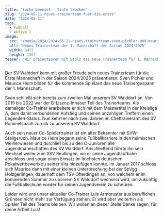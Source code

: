 ```yaml
---
title: "Suche beendet - Tinte trocken"
slug: "2024-05-11-neues-trainerteam-fuer-die-erste"
date: "2024-05-11"
tags:
  - Fußball
  - Aktive I
image:
  src: "/media/2024/2024-05-11-neues-trainerteam-sven-pichler-und-maurice-heim.png"
  alt: "Neues Trainerteam der 1. Mannschaft der Saison 2024/2025"
  width: 3477
  height: 1367
teaser: "Wir präsentieren mit Stolz das neue Trainerteam für 1. Mannschaft in der Saison 2024/2025"
---
```

Der SV Walddorf kann mit großer Freude sein neues Trainerteam für die Erste Mannschaft in der Saison 2024/2025 präsentieren. Sven Pichler und Maurice Heim bilden für die kommende Spielzeit das neue Trainergespann der 1. Mannschaft.

Sven schließt sich bereits zum zweiten Mal unserem SV Walddorf an. Von 2019 bis 2022 war der B-Lizenz-Inhaber Teil des Trainerteams. Als damaliger Co-Trainer erarbeitete er sich mit dem Meistertitel in der Kreisliga A, dem damit verbundenen Aufstieg und seinen unzähligen Treffern einen Legenden-Status. Nun kehrt er nach zwei Jahren im Cheftraineramt des SV Rommelsbach zurück zu unserem SV Walddorf.

Auch sein neuer Co-Spielertrainer ist ein alter Bekannter mit SVW-Stallgeruch. Maurice Heim begann seine Fußballkarriere in den heimischen Weiherwiesen und durchlief bis zu den C-Junioren alle Jugendmannschaften des SV Walddorf. Anschließend führte ihn sein Wechsel weiter zum SSV Reutlingen, wo er seine Jugendlaufbahn abschloss und sogar einen Einsatz im höchsten deutschen Pokalwettbewerb zu seiner Vita hinzufügen konnte. Im Januar 2017 schloss sich Maurice dann mit einer kleinen Unterbrechung bei der SpVgg Holzgerlingen, dauerhaft dem TSV Ofterdingen an, von welchem er im kommenden Sommer zu unserem SV Walddorf wechseln wird, um zukünftig die Fußballschuhe wieder für seinen Jugendverein zu schnüren.

Leider wird uns unser aktueller Co-Trainer Luis Armbruster aus beruflichen Gründen nicht mehr zur Verfügung stehen. Er wird aber weiterhin als Spieler Teil des Teams bleiben. Wir wollen an dieser Stelle Danke sagen, für deine Arbeit Luis!
